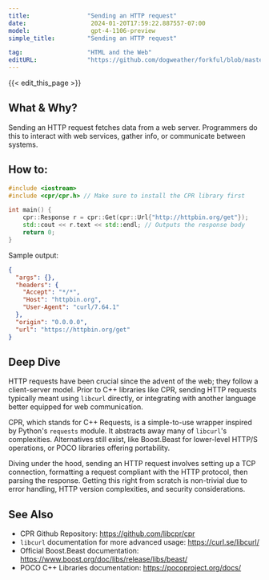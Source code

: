 ```yaml
---
title:                "Sending an HTTP request"
date:                  2024-01-20T17:59:22.887557-07:00
model:                 gpt-4-1106-preview
simple_title:         "Sending an HTTP request"

tag:                  "HTML and the Web"
editURL:              "https://github.com/dogweather/forkful/blob/master/content/en/cpp/sending-an-http-request.md"
---
```


{{< edit_this_page >}}

## What & Why?
Sending an HTTP request fetches data from a web server. Programmers do this to interact with web services, gather info, or communicate between systems.

## How to:

```C++
#include <iostream>
#include <cpr/cpr.h> // Make sure to install the CPR library first

int main() {
    cpr::Response r = cpr::Get(cpr::Url{"http://httpbin.org/get"});
    std::cout << r.text << std::endl; // Outputs the response body
    return 0;
}
```

Sample output:
```json
{
  "args": {},
  "headers": {
    "Accept": "*/*",
    "Host": "httpbin.org",
    "User-Agent": "curl/7.64.1"
  },
  "origin": "0.0.0.0",
  "url": "https://httpbin.org/get"
}
```

## Deep Dive
HTTP requests have been crucial since the advent of the web; they follow a client-server model. Prior to C++ libraries like CPR, sending HTTP requests typically meant using `libcurl` directly, or integrating with another language better equipped for web communication.

CPR, which stands for C++ Requests, is a simple-to-use wrapper inspired by Python's `requests` module. It abstracts away many of `libcurl`'s complexities. Alternatives still exist, like Boost.Beast for lower-level HTTP/S operations, or POCO libraries offering portability.

Diving under the hood, sending an HTTP request involves setting up a TCP connection, formatting a request compliant with the HTTP protocol, then parsing the response. Getting this right from scratch is non-trivial due to error handling, HTTP version complexities, and security considerations.

## See Also

- CPR Github Repository: https://github.com/libcpr/cpr
- `libcurl` documentation for more advanced usage: https://curl.se/libcurl/
- Official Boost.Beast documentation: https://www.boost.org/doc/libs/release/libs/beast/
- POCO C++ Libraries documentation: https://pocoproject.org/docs/

